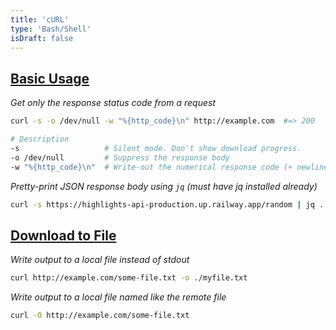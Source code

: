 ```yaml
---
title: 'cURL'
type: 'Bash/Shell'
isDraft: false
---
```


## [Basic Usage](#basic-usage)

_Get only the response status code from a request_

```sh
curl -s -o /dev/null -w "%{http_code}\n" http://example.com  #=> 200

# Description
-s                   # Silent mode. Don't show download progress.
-o /dev/null         # Suppress the response body
-w "%{http_code}\n"  # Write-out the numerical response code (+ newline)
```

_Pretty-print JSON response body using `jq` (must have jq installed already)_

```sh
curl -s https://highlights-api-production.up.railway.app/random | jq .
```

## [Download to File](#download-to-file)

_Write output to a local file instead of stdout_

```sh
curl http://example.com/some-file.txt -o ./myfile.txt
```

_Write output to a local file named like the remote file_

```sh
curl -O http://example.com/some-file.txt
```
